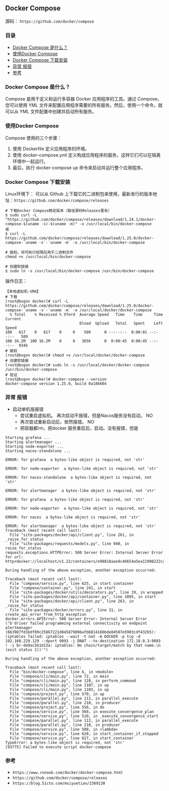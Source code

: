 ## Docker Compose

源码： `https://github.com/docker/compose`

### 目录
* [Docker Compose 是什么？](#Docker-Compose-是什么？)
* [使用Docker Compose](#使用Docker-Compose)
* [Docker Compose 下载安装](#Docker-Compose-下载安装)
* [异常 报错](#异常-报错)
* [参考](#参考)

### Docker Compose 是什么？
Compose 是用于定义和运行多容器 Docker 应用程序的工具。通过 Compose，您可以使用 YML 文件来配置应用程序需要的所有服务。然后，使用一个命令，就可以从 YML 文件配置中创建并启动所有服务。

### 使用Docker Compose
Compose 使用的三个步骤：
1. 使用 Dockerfile 定义应用程序的环境。
2. 使用 docker-compose.yml 定义构成应用程序的服务，这样它们可以在隔离环境中一起运行。
3. 最后，执行 docker-compose up 命令来启动并运行整个应用程序。
 
### Docker Compose 下载安装
Linux环境下： 可以从 Github 上下载它的二进制包来使用，最新发行的版本地址：`https://github.com/docker/compose/releases`

```text
# 下载Docker Compose稳定版本（路径源码Releases里有）
$ sudo curl -L "https://github.com/docker/compose/releases/download/1.24.1/docker-compose-$(uname -s)-$(uname -m)" -o /usr/local/bin/docker-compose
或
$ curl -L https://github.com/docker/compose/releases/download/1.25.0/docker-compose-`uname -s`-`uname -m` -o /usr/local/bin/docker-compose

# 赋权。将可执行权限应用于二进制文件
chmod +x /usr/local/bin/docker-compose

# 创建软链接
$ sudo ln -s /usr/local/bin/docker-compose /usr/bin/docker-compose
```

操作日志：
```text
【本地虚拟机-VM4】
# 下载
[root@bogon docker]# curl -L https://github.com/docker/compose/releases/download/1.25.0/docker-compose-`uname -s`-`uname -m` -o /usr/local/docker/docker-compose
  % Total    % Received % Xferd  Average Speed   Time    Time     Time  Current
                                 Dload  Upload   Total   Spent    Left  Speed
100   617    0   617    0     0    509      0 --:--:--  0:00:01 --:--:--   509
100 16.2M  100 16.2M    0     0   365k      0  0:00:45  0:00:45 --:--:--  934k
# 赋权
[root@bogon docker]# chmod +x /usr/local/docker/docker-compose
# 创建软链接
[root@bogon docker]# sudo ln -s /usr/local/docker/docker-compose /usr/bin/docker-compose
# 验证
[root@bogon docker]# docker-compose --version
docker-compose version 1.25.0, build 0a186604
```

### 异常 报错
* 启动单机版报错
    * 尝试重启虚拟机。 再次启动不报错，但是Nacos服务没有启动。 NO
    * 再次尝试重新启动后，依然报错。 NO
    * 把容器都rm，把docker 服务重启后，启动。没有报错，但是
```text
Starting grafana ... 
Starting alertmanager ... 
Starting node-exporter ... 
Starting nacos-standalone ... 

ERROR: for grafana  a bytes-like object is required, not 'str'

ERROR: for node-exporter  a bytes-like object is required, not 'str'

ERROR: for nacos-standalone  a bytes-like object is required, not 'str'

ERROR: for alertmanager  a bytes-like object is required, not 'str'

ERROR: for grafana  a bytes-like object is required, not 'str'

ERROR: for node-exporter  a bytes-like object is required, not 'str'

ERROR: for nacos  a bytes-like object is required, not 'str'

ERROR: for alertmanager  a bytes-like object is required, not 'str'
Traceback (most recent call last):
  File "site-packages/docker/api/client.py", line 261, in _raise_for_status
  File "site-packages/requests/models.py", line 940, in raise_for_status
requests.exceptions.HTTPError: 500 Server Error: Internal Server Error for url: http+docker://localhost/v1.22/containers/e98818aaedc46654a5ea11908222ca63988661c6856042480a5e0658cc444f3b/start

During handling of the above exception, another exception occurred:

Traceback (most recent call last):
  File "compose/service.py", line 625, in start_container
  File "compose/container.py", line 241, in start
  File "site-packages/docker/utils/decorators.py", line 19, in wrapped
  File "site-packages/docker/api/container.py", line 1095, in start
  File "site-packages/docker/api/client.py", line 263, in _raise_for_status
  File "site-packages/docker/errors.py", line 31, in create_api_error_from_http_exception
docker.errors.APIError: 500 Server Error: Internal Server Error ("b'driver failed programming external connectivity on endpoint alertmanager (663987fd1bdf89c25867221d045879096afb6814160bde84507e5903cdf432b5):  (iptables failed: iptables --wait -t nat -A DOCKER -p tcp -d 192.168.229.129 --dport 9093 -j DNAT --to-destination 172.18.0.3:9093 ! -i br-de9ac5b1d13a: iptables: No chain/target/match by that name.\n (exit status 1))'")

During handling of the above exception, another exception occurred:

Traceback (most recent call last):
  File "bin/docker-compose", line 6, in <module>
  File "compose/cli/main.py", line 72, in main
  File "compose/cli/main.py", line 128, in perform_command
  File "compose/cli/main.py", line 1107, in up
  File "compose/cli/main.py", line 1103, in up
  File "compose/project.py", line 570, in up
  File "compose/parallel.py", line 112, in parallel_execute
  File "compose/parallel.py", line 210, in producer
  File "compose/project.py", line 556, in do
  File "compose/service.py", line 568, in execute_convergence_plan
  File "compose/service.py", line 510, in _execute_convergence_start
  File "compose/parallel.py", line 112, in parallel_execute
  File "compose/parallel.py", line 210, in producer
  File "compose/service.py", line 508, in <lambda>
  File "compose/service.py", line 620, in start_container_if_stopped
  File "compose/service.py", line 627, in start_container
TypeError: a bytes-like object is required, not 'str'
[93775] Failed to execute script docker-compose
```


### 参考
* `https://www.runoob.com/docker/docker-compose.html`
* `https://github.com/docker/compose/releases`
* `https://blog.51cto.com/msiyuetian/2369130`